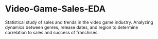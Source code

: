 # Video-Game-Sales-EDA
Statistical study of sales and trends in the video game industry. Analyzing dynamics between genres, release dates, and region to determine correlation to sales and success of franchises.
